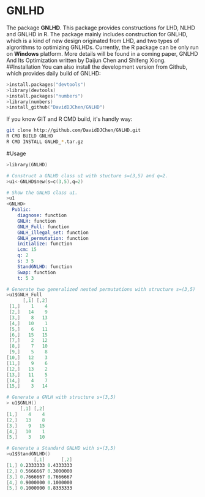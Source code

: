 # GNLHD
The package **GNLHD**. This package provides constructions for LHD, NLHD and GNLHD in R. The package  mainly includes
construction for GNLHD, which is a kind of new design originated from LHD, and two types of algrorithms to optimizing
GNLHDs. Currently, the R package can be only run on **Windows** platform. More details will be found in a coming paper,
GNLHD And Its Optimization written by Daijun Chen and Shifeng Xiong.
##Installation
You can also install the development version from Github, which provides daily build of
GNLHD:

```s
>install.packages("devtools")
>library(devtools)
>install.packages("numbers")
>library(numbers)
>install_github("DavidDJChen/GNLHD")
```

If you know GIT and R CMD build, it's handly way:

```bash
git clone http://github.com/DavidDJChen/GNLHD.git
R CMD BUILD GNLHD
R CMD INSTALL GNLHD_*.tar.gz
```

#Usage

```s
>library(GNLHD)

# Construct a GNLHD class u1 with stucture s=(3,5) and q=2.
>u1<-GNLHD$new(s=c(3,5),q=2)

# Show the GNLHD class u1.
>u1
<GNLHD>
  Public:
    diagnose: function
    GNLH: function
    GNLH_Full: function
    GNLH_illegal_set: function
    GNLH_permutation: function
    initialize: function
    Lcm: 15
    q: 2
    s: 3 5
    StandGNLHD: function
    Swap: function
    t: 5 3

# Generate two generalized nested permutations with structure s=(3,5)
>u1$GNLH_Full
      [,1] [,2]
 [1,]    1    4
 [2,]   14    9
 [3,]    8   13
 [4,]   10    1
 [5,]    6   11
 [6,]   15   15
 [7,]    2   12
 [8,]    7   10
 [9,]    5    8
[10,]   12    3
[11,]    9    6
[12,]   13    2
[13,]   11    5
[14,]    4    7
[15,]    3   14

# Generate a GNLH with structure s=(3,5)
> u1$GNLH()
     [,1] [,2]
[1,]    4    4
[2,]   13    8
[3,]    9   15
[4,]   10    1
[5,]    3   10

# Generate a Standard GNLHD with s=(3,5)
>u1$StandGNLHD()
          [,1]      [,2]
[1,] 0.2333333 0.4333333
[2,] 0.5666667 0.3000000
[3,] 0.7666667 0.7666667
[4,] 0.9000000 0.1000000
[5,] 0.1000000 0.8333333



```









